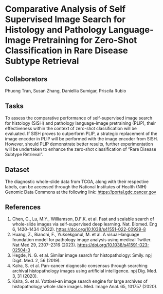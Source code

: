 # Comparative Analysis of Self Supervised Image Search for Histology and Pathology Language-Image Pretraining for Zero-Shot Classification in Rare Disease Subtype Retrieval

## Collaborators
Phuong Tran, Susan Zhang, Daniellia Sumigar, Priscila Rubio

## Tasks
To assess the comparative performance of self-supervised image search for histology (SISH) and pathology language-image pretraining (PLIP), their effectiveness within the context of zero-shot classification will be evaluated. If SISH proves to outperform PLIP, a strategic replacement of the image encoder in PLIP will be performed with the image encoder from SISH. However, should PLIP demonstrate better results, further experimentation will be undertaken to enhance the zero-shot classification of “Rare Disease Subtype Retrieval”.


## Dataset
The diagnostic whole-slide data from TCGA, along with their respective labels, can be accessed through the National Institutes of Health (NIH) Genomic Data Commons at the following link: https://portal.gdc.cancer.gov

## References
1. Chen, C., Lu, M.Y., Williamson, D.F.K. et al. Fast and scalable search of whole-slide images via self-supervised deep learning. Nat. Biomed. Eng 6, 1420–1434 (2022). https://doi.org/10.1038/s41551-022-00929-8
2. Huang, Z., Bianchi, F., Yuksekgonul, M. et al. A visual–language foundation model for pathology image analysis using medical Twitter. Nat Med 29, 2307–2316 (2023). https://doi.org/10.1038/s41591-023-02504-3 
3. Hegde, N. G. et al. Similar image search for histopathology: Smily. npj Digit. Med. 2, 56 (2019).
4. Kalra, S. et al. Pan-cancer diagnostic consensus through searching archival histopathology images using artificial intelligence. npj Dig. Med. 3, 31 (2020).
5. Kalra, S. et al. Yottixel–an image search engine for large archives of histopathology whole slide images. Med. Image Anal. 65, 101757 (2020).
